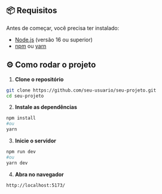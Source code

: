 ## 📦 Requisitos

Antes de começar, você precisa ter instalado:

- [Node.js](https://nodejs.org/) (versão 16 ou superior)
- [npm](https://www.npmjs.com/) ou [yarn](https://yarnpkg.com/)

## ⚙️ Como rodar o projeto

1. **Clone o repositório**

```bash
git clone https://github.com/seu-usuario/seu-projeto.git
cd seu-projeto
```
2. **Instale as dependências**
```bash
npm install
#ou
yarn
```
3. **Inicie o servidor**
```bash
npm run dev
#ou
yarn dev
```
4. **Abra no navegador**
```bash
http://localhost:5173/
```
